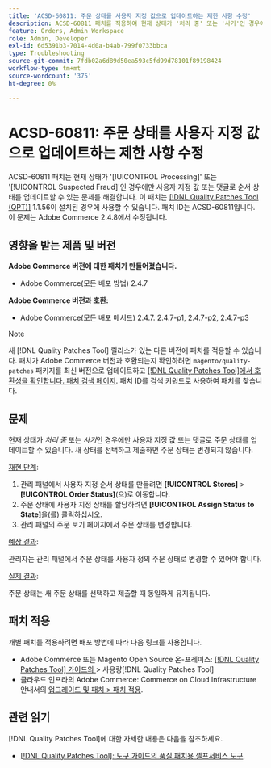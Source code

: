 ```yaml
---
title: 'ACSD-60811: 주문 상태를 사용자 지정 값으로 업데이트하는 제한 사항 수정'
description: ACSD-60811 패치를 적용하여 현재 상태가 '처리 중' 또는 '사기'인 경우에만 사용자 지정 값 또는 댓글로 주문 상태를 업데이트할 수 있는 Adobe Commerce 문제를 해결합니다.
feature: Orders, Admin Workspace
role: Admin, Developer
exl-id: 6d5391b3-7014-4d0a-b4ab-799f0733bbca
type: Troubleshooting
source-git-commit: 7fdb02a6d89d50ea593c5fd99d78101f89198424
workflow-type: tm+mt
source-wordcount: '375'
ht-degree: 0%

---
```


# ACSD-60811: 주문 상태를 사용자 지정 값으로 업데이트하는 제한 사항 수정

ACSD-60811 패치는 현재 상태가 &#39;[!UICONTROL Processing]&#39; 또는 &#39;[!UICONTROL Suspected Fraud]&#39;인 경우에만 사용자 지정 값 또는 댓글로 순서 상태를 업데이트할 수 있는 문제를 해결합니다. 이 패치는 [[!DNL Quality Patches Tool (QPT)]](/help/tools/quality-patches-tool/quality-patches-tool-to-self-serve-quality-patches.md) 1.1.56이 설치된 경우에 사용할 수 있습니다. 패치 ID는 ACSD-60811입니다. 이 문제는 Adobe Commerce 2.4.8에서 수정됩니다.

## 영향을 받는 제품 및 버전

**Adobe Commerce 버전에 대한 패치가 만들어졌습니다.**

* Adobe Commerce(모든 배포 방법) 2.4.7

**Adobe Commerce 버전과 호환:**

* Adobe Commerce(모든 배포 메서드) 2.4.7. 2.4.7-p1, 2.4.7-p2, 2.4.7-p3

>[!NOTE]
>
>새 [!DNL Quality Patches Tool] 릴리스가 있는 다른 버전에 패치를 적용할 수 있습니다. 패치가 Adobe Commerce 버전과 호환되는지 확인하려면 `magento/quality-patches` 패키지를 최신 버전으로 업데이트하고 [[!DNL Quality Patches Tool]에서 호환성을 확인합니다. 패치 검색 페이지](https://experienceleague.adobe.com/tools/commerce-quality-patches/index.html?lang=ko). 패치 ID를 검색 키워드로 사용하여 패치를 찾습니다.

## 문제

현재 상태가 *처리 중* 또는 *사기*&#x200B;인 경우에만 사용자 지정 값 또는 댓글로 주문 상태를 업데이트할 수 있습니다. 새 상태를 선택하고 제출하면 주문 상태는 변경되지 않습니다.

<u>재현 단계</u>:

1. 관리 패널에서 사용자 지정 순서 상태를 만들려면 **[!UICONTROL Stores]** > **[!UICONTROL Order Status]**(으)로 이동합니다.
1. 주문 상태에 사용자 지정 상태를 할당하려면 **[!UICONTROL Assign Status to State]**&#x200B;을(를) 클릭하십시오.
1. 관리 패널의 주문 보기 페이지에서 주문 상태를 변경합니다.

<u>예상 결과</u>:

관리자는 관리 패널에서 주문 상태를 사용자 정의 주문 상태로 변경할 수 있어야 합니다.

<u>실제 결과</u>:

주문 상태는 새 주문 상태를 선택하고 제출할 때 동일하게 유지됩니다.

## 패치 적용

개별 패치를 적용하려면 배포 방법에 따라 다음 링크를 사용합니다.

* Adobe Commerce 또는 Magento Open Source 온-프레미스: [[!DNL Quality Patches Tool]  가이드의 &#x200B;](/help/tools/quality-patches-tool/usage.md)> 사용량[!DNL Quality Patches Tool]
* 클라우드 인프라의 Adobe Commerce: Commerce on Cloud Infrastructure 안내서의 [업그레이드 및 패치 > 패치 적용](https://experienceleague.adobe.com/docs/commerce-cloud-service/user-guide/develop/upgrade/apply-patches.html?lang=ko).

## 관련 읽기

[!DNL Quality Patches Tool]에 대한 자세한 내용은 다음을 참조하세요.

* [[!DNL Quality Patches Tool]: 도구 가이드의 품질 패치용 셀프서비스 도구](/help/tools/quality-patches-tool/quality-patches-tool-to-self-serve-quality-patches.md).
